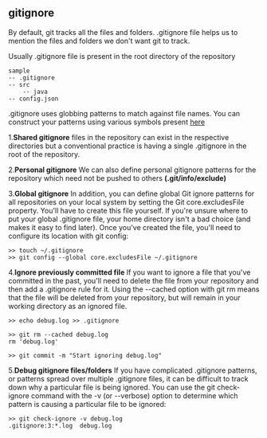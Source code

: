 ## gitignore

By default, git tracks all the files and folders.
.gitignore file helps us to mention the files and folders we don't want git to track.

Usually .gitignore file is present in the root directory of the repository

    sample
    -- .gitignore
    -- src
        -- java
    -- config.json

.gitignore uses globbing patterns to match against file names. You can construct your patterns using various symbols present [here](https://www.atlassian.com/git/tutorials/saving-changes/gitignore)

1.**Shared gitignore** files in the repository can exist in the respective directories but a conventional practice is having a single .gitignore in the root of the repository.

2.**Personal gitignore** We can also define personal gitignore patterns for the repository which need not be pushed to others **(.git/info/exclude)**

3.**Global gitignore** In addition, you can define global Git ignore patterns for all repositories on your local system by setting the Git core.excludesFile property. You'll have to create this file yourself. If you're unsure where to put your global .gitignore file, your home directory isn't a bad choice (and makes it easy to find later). Once you've created the file, you'll need to configure its location with git config:    
    
    >> touch ~/.gitignore
    >> git config --global core.excludesFile ~/.gitignore

4.**Ignore previously committed file**
If you want to ignore a file that you've committed in the past, you'll need to delete the file from your repository and then add a .gitignore rule for it. Using the --cached option with git rm means that the file will be deleted from your repository, but will remain in your working directory as an ignored file.

    >> echo debug.log >> .gitignore
  
    >> git rm --cached debug.log
    rm 'debug.log'
  
    >> git commit -m "Start ignoring debug.log"

5.**Debug gitignore files/folders**
If you have complicated .gitignore patterns, or patterns spread over multiple .gitignore files, it can be difficult to track down why a particular file is being ignored. You can use the git check-ignore command with the -v (or --verbose) option to determine which pattern is causing a particular file to be ignored:

    >> git check-ignore -v debug.log
    .gitignore:3:*.log  debug.log